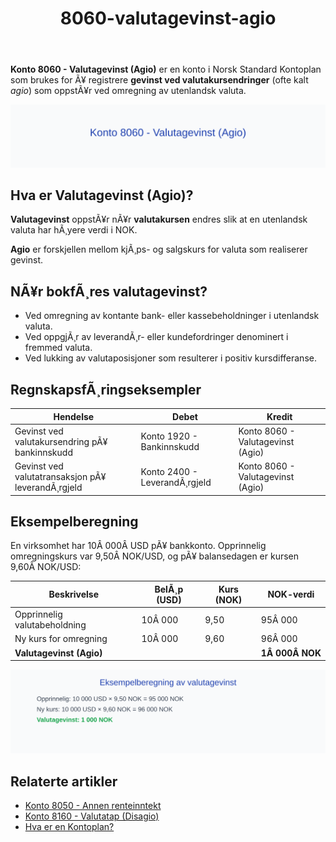 ﻿---
title: "8060-valutagevinst-agio"
meta_title: "8060-valutagevinst-agio"
meta_description: "**Konto 8060 - Valutagevinst (Agio)** er en konto i Norsk Standard Kontoplan som brukes for Ã¥ registrere **gevinst ved valutakursendringer** (ofte kalt *agio*)..."
slug: 8060-valutagevinst-agio
type: blog
layout: pages/single
---

**Konto 8060 - Valutagevinst (Agio)** er en konto i Norsk Standard Kontoplan som brukes for Ã¥ registrere **gevinst ved valutakursendringer** (ofte kalt *agio*) som oppstÃ¥r ved omregning av utenlandsk valuta.

![Illustrasjon av konto 8060 valutagevinst (agio)](8060-valutagevinst-agio-image.svg)

## Hva er Valutagevinst (Agio)?

**Valutagevinst** oppstÃ¥r nÃ¥r **valutakursen** endres slik at en utenlandsk valuta har hÃ¸yere verdi i NOK.

**Agio** er forskjellen mellom kjÃ¸ps- og salgskurs for valuta som realiserer gevinst.

## NÃ¥r bokfÃ¸res valutagevinst?

* Ved omregning av kontante bank- eller kassebeholdninger i utenlandsk valuta.
* Ved oppgjÃ¸r av leverandÃ¸r- eller kundefordringer denominert i fremmed valuta.
* Ved lukking av valutaposisjoner som resulterer i positiv kursdifferanse.

## RegnskapsfÃ¸ringseksempler

| Hendelse                                     | Debet                       | Kredit                            |
|----------------------------------------------|-----------------------------|-----------------------------------|
| Gevinst ved valutakursendring pÃ¥ bankinnskudd | Konto 1920 - Bankinnskudd   | Konto 8060 - Valutagevinst (Agio) |
| Gevinst ved valutatransaksjon pÃ¥ leverandÃ¸rgjeld | Konto 2400 - LeverandÃ¸rgjeld | Konto 8060 - Valutagevinst (Agio) |

## Eksempelberegning

En virksomhet har 10Â 000Â USD pÃ¥ bankkonto. Opprinnelig omregningskurs var 9,50Â NOK/USD, og pÃ¥ balansedagen er kursen 9,60Â NOK/USD:

| Beskrivelse                             | BelÃ¸p (USD) | Kurs (NOK) | NOK-verdi      |
|-----------------------------------------|-------------|------------|----------------|
| Opprinnelig valutabeholdning            | 10Â 000      | 9,50       | 95Â 000         |
| Ny kurs for omregning                   | 10Â 000      | 9,60       | 96Â 000         |
| **Valutagevinst (Agio)**                |             |            | **1Â 000Â NOK**  |

![Eksempelberegning av valutagevinst](8060-eksempelberegning.svg)

## Relaterte artikler

* [Konto 8050 - Annen renteinntekt](/blogs/kontoplan/8050-annen-renteinntekt "Konto 8050 - Annen renteinntekt: RegnskapsfÃ¸ring av annen renteinntekt")
* [Konto 8160 - Valutatap (Disagio)](/blogs/kontoplan/8160-valutatap-disagio "Konto 8160 - Valutatap (Disagio)")
* [Hva er en Kontoplan?](/blogs/regnskap/hva-er-kontoplan "Hva er en Kontoplan? Komplett Guide til Kontoplaner i Norsk Regnskap")
